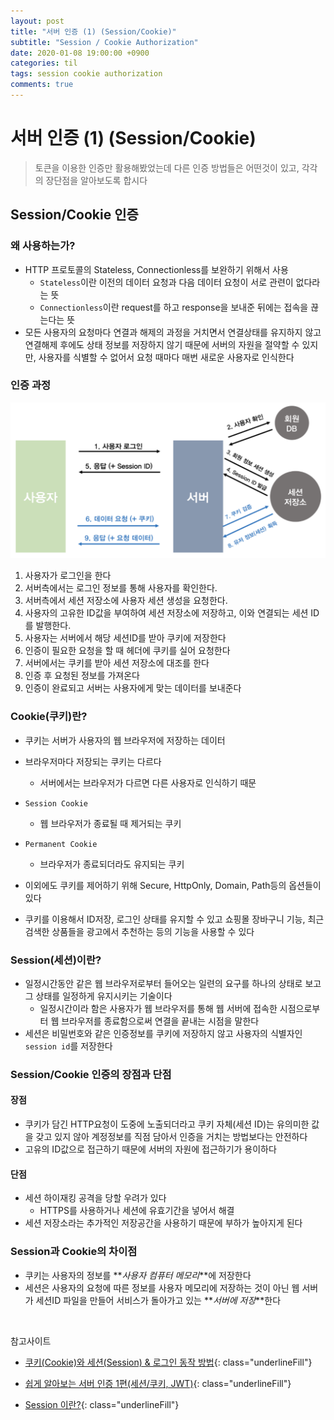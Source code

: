 ```yaml
---
layout: post
title: "서버 인증 (1) (Session/Cookie)"
subtitle: "Session / Cookie Authorization"
date: 2020-01-08 19:00:00 +0900
categories: til
tags: session cookie authorization
comments: true
---
```


# 서버 인증 (1) (Session/Cookie)

>
> 토큰을 이용한 인증만 활용해봤었는데 다른 인증 방법들은 어떤것이 있고, 각각의 장단점을 알아보도록 합시다



## Session/Cookie 인증

### 왜 사용하는가?

- HTTP 프로토콜의 Stateless, Connectionless를 보완하기 위해서 사용
  - `Stateless`이란 이전의 데이터 요청과 다음 데이터 요청이 서로 관련이 없다라는 뜻
  - `Connectionless`이란 request를 하고 response을 보내준 뒤에는 접속을 끊는다는 뜻
- 모든 사용자의 요청마다 연결과 해제의 과정을 거치면서 연결상태를 유지하지 않고 연결해제 후에도 상태 정보를 저장하지 않기 때문에 서버의 자원을 절약할 수 있지만, 사용자를 식별할 수 없어서 요청 때마다 매번 새로운 사용자로 인식한다

### 인증 과정

![auth-1](/img/in-post/auth-1.png)

1. 사용자가 로그인을 한다
2. 서버측에서는 로그인 정보를 통해 사용자를 확인한다.
3. 서버측에서 세션 저장소에 사용자 세션 생성을 요청한다.
4. 사용자의 고유한 ID값을 부여하여 세션 저장소에 저장하고, 이와 연결되는 세션 ID를 발행한다.
5. 사용자는 서버에서 해당 세션ID를 받아 쿠키에 저장한다
6. 인증이 필요한 요청을 할 때 헤더에 쿠키를 실어 요청한다
7. 서버에서는 쿠키를 받아 세션 저장소에 대조를 한다
8. 인증 후 요청된 정보를 가져온다
9. 인증이 완료되고 서버는 사용자에게 맞는 데이터를 보내준다

### Cookie(쿠키)란?

- 쿠키는 서버가 사용자의 웹 브라우저에 저장하는 데이터
- 브라우저마다 저장되는 쿠키는 다르다
  - 서버에서는 브라우저가 다르면 다른 사용자로 인식하기 때문
- `Session Cookie`
  - 웹 브라우저가 종료될 때 제거되는 쿠키
- `Permanent Cookie`
  - 브라우저가 종료되더라도 유지되는 쿠키
- 이외에도 쿠키를 제어하기 위해 Secure, HttpOnly, Domain, Path등의 옵션들이 있다

- 쿠키를 이용해서 ID저장, 로그인 상태를 유지할 수 있고 쇼핑몰 장바구니 기능, 최근 검색한 상품들을 광고에서 추천하는 등의 기능을 사용할 수 있다

### Session(세션)이란?

- 일정시간동안 같은 웹 브라우저로부터 들어오는 일련의 요구를 하나의 상태로 보고 그 상태를 일정하게 유지시키는 기술이다
  - 일정시간이라 함은 사용자가 웹 브라우저를 통해 웹 서버에 접속한 시점으로부터 웹 브라우저를 종료함으로써 연결을 끝내는 시점을 말한다
- 세션은 비밀번호와 같은 인증정보를 쿠키에 저장하지 않고 사용자의 식별자인 `session id`를 저장한다

### Session/Cookie 인증의 장점과 단점

#### 장점

- 쿠키가 담긴 HTTP요청이 도중에 노출되더라고 쿠키 자체(세션 ID)는 유의미한 값을 갖고 있지 않아 계정정보를 직점 담아서 인증을 거치는 방법보다는 안전하다
- 고유의 ID값으로 접근하기 때문에 서버의 자원에 접근하기가 용이하다

#### 단점

- 세션 하이재킹 공격을 당할 우려가 있다
  - HTTPS를 사용하거나 세션에 유효기간을 넣어서 해결
- 세션 저장소라는 추가적인 저장공간을 사용하기 때문에 부하가 높아지게 된다

### Session과 Cookie의 차이점

- 쿠키는 사용자의 정보를 **_사용자 컴퓨터 메모리_**에 저장한다
- 세션은 사용자의 요청에 따른 정보를 사용자 메모리에 저장하는 것이 아닌 웹 서버가 세션ID 파일을 만들어 서비스가 돌아가고 있는 **_서버에 저장_**한다

<br>

참고사이트

- [쿠키(Cookie)와 세션(Session) & 로그인 동작 방법](https://cjh5414.github.io/cookie-and-session/){: class="underlineFill"} 
- [쉽게 알아보는 서버 인증 1편(세션/쿠키, JWT)](https://tansfil.tistory.com/58){: class="underlineFill"} 

- [Session 이란?](https://88240.tistory.com/190){: class="underlineFill"} 